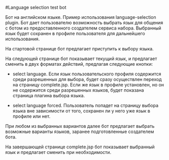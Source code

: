 #Language selection test bot

Бот на английском языке. Пример использования language-selection plugin.
Бот дает пользователю возможность выбрать язык для общения с ботом из предоставленного создателем сервиса набора. Выбранный язык будет сохранен в профиле пользователя для дальнейшего использования. 

На стартовой странице бот предлагает приступить к выбору языка.

На следующей странице бот показывает текущий язык, и предлагает сменить в двух форматах действий, предлагая следующие кнопки:

- select language. Если язык пользовательского профиля содержится среди разрешенных для выбора, будет сразу осуществлен переход на страницу complete.jsp. Если же язык в профиле установлен, но он не содержится среди разрешенных языков, будет показана страница плагина выбора языка.

- select language forced. Пользователь попадет на страницу выбора языка вне зависимости от того, сохранен ли у него уже язык в профиле или нет.

При любом из выбранных вариантов далее бот предлагает выбрать возможные варианты языков, заранее подготовленные создателем бота.

На завершающей странице complete.jsp бот показывает выбранный язык и предлагает сменить при необходимости.

